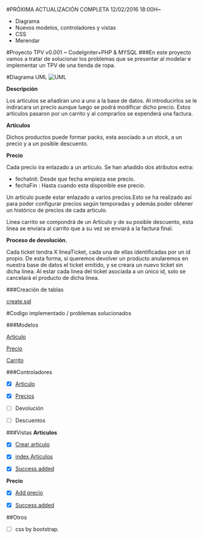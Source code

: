 #PRÓXIMA ACTUALIZACIÓN COMPLETA 12/02/2016 18:00H~
- Diagrama
- Nuevos modelos, controladores y vistas
- CSS
- Merendar

#Proyecto TPV v0.001 ~ CodeIgniter+PHP & MYSQL
###En este proyecto vamos a tratar de solucionar los problemas que se presentar al modelar e implementar un TPV de una tienda de ropa.


#Diagrama UML
![UML](https://i.gyazo.com/d8a2df8e0edaaef9a31b71d9e5c44faf.png)

**Descripción**

Los articulos se añadiran uno a uno a la base de datos. Al introducirlos se le indiracara un precio aunque luego se podrá modificar dicho precio. Estos articulos pasaron por un carrito y al comprarlos se expenderá una factura.

**Artículos**

Dichos productos puede formar packs, esta asociado a un stock, a un precio y a un posible descuento.

**Precio**

Cada precio ira enlazado a un artículo.
Se han añadido dos atributos extra:
 - fechaInit: Desde que fecha empieza ese precio.
 - fechaFin : Hasta cuando esta disponible ese precio.

Un artículo puede estar enlazado a varios precios.Esto se ha realizado así para poder configurar precios según temporadas y además poder obtener un histórico de precios de cada articulo.

Linea carrito se compondrá de un Articulo y de su posible descuento, esta linea se enviara al carrito que a su vez se enviará a la factura final.

**Proceso de devolución.**

Cada ticket tendra X lineaTicket, cada una de ellas identificadas por un id propio. De esta forma, si queremos devolver un producto anularemos en nuestra base de datos el ticket emitido, y se creara un nuevo ticket sin dicha linea. Al estar cada linea del ticket asociada a un único id, solo se cancelará el producto de dicha linea.

###Creación de tablas 

[create.sql](https://github.com/sn1k/PROYECTO-TPV/blob/master/BBDD/base.sql)

#Codigo implementado / problemas solucionados

###Modelos

[Articulo](https://github.com/sn1k/PROYECTO-TPV/blob/master/CODE/models/Articulo_model.php)

[Precio](https://github.com/sn1k/PROYECTO-TPV/blob/master/CODE/models/Precio_model.php)

[Carrito](https://github.com/sn1k/PROYECTO-TPV/blob/master/CODE/models/Carrito_model.php)

###Controladores

- [x] [Articulo](https://github.com/sn1k/PROYECTO-TPV/blob/master/CODE/controllers/Articulos.php)

- [x] [Precios](https://github.com/sn1k/PROYECTO-TPV/blob/master/CODE/controllers/Precios.php)

- [ ] Devolución

- [ ] Descuentos

###Vistas
**Articulos**

- [x] [Crear articulo](https://github.com/sn1k/PROYECTO-TPV/blob/master/CODE/views/articulos/create.php)

- [x] [index Articulos](https://github.com/sn1k/PROYECTO-TPV/blob/master/CODE/views/articulos/index.php)

- [x] [Success added](https://github.com/sn1k/PROYECTO-TPV/blob/master/CODE/views/articulos/success.php)

**Precio**

- [x] [Add precio](https://github.com/sn1k/PROYECTO-TPV/blob/master/CODE/views/precios/index.php)

- [x] [Success added](https://github.com/sn1k/PROYECTO-TPV/blob/master/CODE/views/precios/success.php)


##Otros
- [ ] css by bootstrap.
